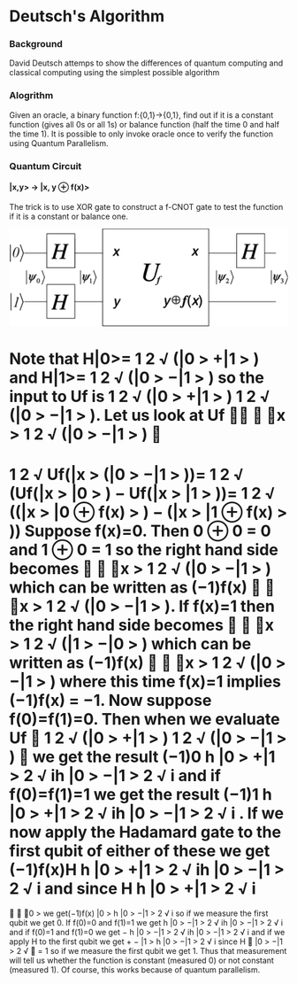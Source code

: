 # Deutsch's Algorithm

### Background
David Deutsch attemps to show the differences of quantum computing and classical computing using the simplest possible algorithm

### Alogrithm
Given an oracle, a binary function f:{0,1}->{0,1}, find out if it is a constant function (gives all 0s or all 1s) or balance function (half the time 0 and half the time 1). It is possible to only invoke oracle once to verify the function using Quantum Parallelism.

### Quantum Circuit

#### |x,y> -> |x, y ⊕ f(x)>
The trick is to use XOR gate to construct a f-CNOT gate to test the function if it is a constant or balance one.

![alt text](DeutschCircuit.png)


Note that H|0>= 1
2
√ (|0 > +|1 > ) and H|1>= 1
2
√ (|0 > −|1 > ) so the input to Uf is
1
2
√ (|0 > +|1 > )
1
2
√ (|0 > −|1 > ). Let us look at Uf


x > 1
2
√ (|0 > −|1 > )

=
1
2
√ Uf(|x > (|0 > −|1 > ))=
1
2
√ (Uf(|x > |0 > ) − Uf(|x > |1 > ))=
1
2
√ ((|x > |0 ⊕ f(x) > ) − (|x > |1 ⊕ f(x) > ))
Suppose f(x)=0. Then 0 ⊕ 0 = 0 and 1 ⊕ 0 = 1 so the right hand side becomes


x > 1
2
√ (|0 > −|1 > ) which can
be written as (−1)f(x)


x > 1
2
√ (|0 > −|1 > ). If f(x)=1 then the right hand side becomes


x > 1
2
√ (|1 > −|0 > )
which can be written as (−1)f(x)


x > 1
2
√ (|0 > −|1 > ) where this time f(x)=1 implies (−1)f(x) = −1.
Now suppose f(0)=f(1)=0. Then when we evaluate Uf

1
2
√ (|0 > +|1 > )
1
2
√ (|0 > −|1 > )

we get the result
(−1)0
h
|0 > +|1 >
2
√
ih |0 > −|1 >
2
√
i
and if f(0)=f(1)=1 we get the result (−1)1
h
|0 > +|1 >
2
√
ih |0 > −|1 >
2
√
i
. If we now
apply the Hadamard gate to the first qubit of either of these we get (−1)f(x)H
h
|0 > +|1 >
2
√
ih |0 > −|1 >
2
√
i
and
since H
h
|0 > +|1 >
2
√
i
=


0 > we get(−1)f(x)
|0 >
h
|0 > −|1 >
2
√
i
so if we measure the first qubit we get 0. If f(0)=0
and f(1)=1 we get h
|0 > −|1 >
2
√
ih |0 > −|1 >
2
√
i
and if f(0)=1 and f(1)=0 we get −
h
|0 > −|1 >
2
√
ih |0 > −|1 >
2
√
i
and if we
apply H to the first qubit we get +
−
|1 >
h
|0 > −|1 >
2
√
i
since H

|0 > −|1 >
2
√

= 1 so if we measure the first qubit
we get 1. Thus that measurement will tell us whether the function is constant (measured 0) or not constant
(measured 1). Of course, this works because of quantum parallelism.
